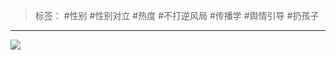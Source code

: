 > 标签： #性别 #性别对立 #热度 #不打逆风局 #传播学 #舆情引导 #扔孩子
***
![](https://raw.githubusercontent.com/bluntvoice/mypic/main/img-16724778049320983f7c7d074a846614abf30880907e5fb14148cb7b73239cfc013167778383a.jpg)